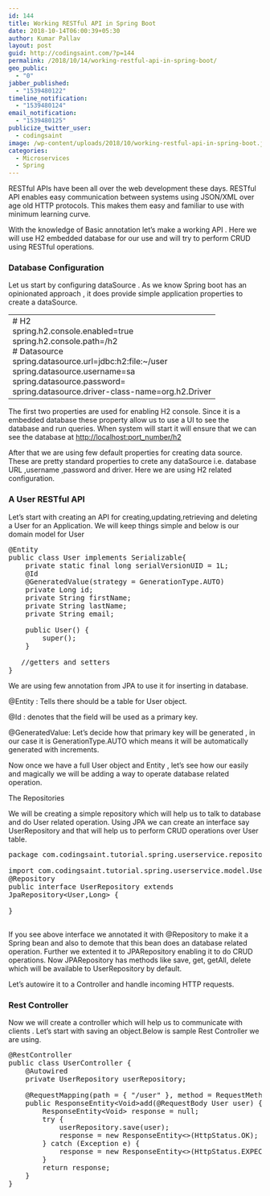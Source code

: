 ```yaml
---
id: 144
title: Working RESTful API in Spring Boot
date: 2018-10-14T06:00:39+05:30
author: Kumar Pallav
layout: post
guid: http://codingsaint.com/?p=144
permalink: /2018/10/14/working-restful-api-in-spring-boot/
geo_public:
  - "0"
jabber_published:
  - "1539480122"
timeline_notification:
  - "1539480124"
email_notification:
  - "1539480125"
publicize_twitter_user:
  - codingsaint
image: /wp-content/uploads/2018/10/working-restful-api-in-spring-boot.jpg
categories:
  - Microservices
  - Spring
---
```

RESTful APIs have been all over the web development these days. RESTful API enables easy communication between systems using JSON/XML over age old HTTP protocols. This makes them easy and familiar to use with minimum learning curve.

With the knowledge of Basic annotation let’s make a working API . Here we will use H2 embedded database for our use and will try to perform CRUD using RESTful operations.

### Database Configuration

Let us start by configuring dataSource . As we know Spring boot has an opinionated approach , it does provide simple application properties to create a dataSource.

<table>
  <tr>
    <td>
      # H2<br /> spring.h2.console.enabled=true<br /> spring.h2.console.path=/h2<br /> # Datasource<br /> spring.datasource.url=jdbc:h2:file:~/user<br /> spring.datasource.username=sa<br /> spring.datasource.password=<br /> spring.datasource.driver-class-name=org.h2.Driver
    </td>
  </tr>
</table>

The first two properties are used for enabling H2 console. Since it is a embedded database these property allow us to use a UI to see the database and run queries. When system will start it will ensure that we can see the database at <a href="http://localhost:port_number/h2" rel="nofollow">http://localhost:port_number/h2</a>

After that we are using few default properties for creating data source. These are pretty standard properties to crete any dataSource i.e. database URL ,username ,password and driver. Here we are using H2 related configuration.

### A User RESTful API

Let’s start with creating an API for creating,updating,retrieving and deleting a User for an Application. We will keep things simple and below is our domain model for User

<pre class="brush: java; title: ; notranslate" title="">@Entity
public class User implements Serializable{
    private static final long serialVersionUID = 1L;
    @Id
    @GeneratedValue(strategy = GenerationType.AUTO)
    private Long id;
    private String firstName;
    private String lastName;
    private String email;

    public User() {
        super();
    }

   //getters and setters
}
</pre>

We are using few annotation from JPA to use it for inserting in database.

@Entity : Tells there should be a table for User object.

@Id : denotes that the field will be used as a primary key.

@GeneratedValue: Let’s decide how that primary key will be generated , in our case it is GenerationType.AUTO which means it will be automatically generated with increments.

Now once we have a full User object and Entity , let’s see how our easily and magically we will be adding a way to operate database related operation.

The Repositories

We will be creating a simple repository which will help us to talk to database and do User related operation. Using JPA we can create an interface say UserRepository and that will help us to perform CRUD operations over User table.

<pre class="brush: java; title: ; notranslate" title="">package com.codingsaint.tutorial.spring.userservice.repository;

import com.codingsaint.tutorial.spring.userservice.model.User;
@Repository
public interface UserRepository extends
JpaRepository&lt;User,Long&gt; {

}

</pre>

If you see above interface we annotated it with @Repository to make it a Spring bean and also to demote that this bean does an database related operation. Further we extented it to JPARepository enabling it to do CRUD operations. Now JPARepository has methods like save, get, getAll, delete which will be available to UserRepository by default.

Let’s autowire it to a Controller and handle incoming HTTP requests.

### Rest Controller

Now we will create a controller which will help us to communicate with clients . Let’s start with saving an object.Below is sample Rest Controller we are using.

<pre class="brush: java; title: ; notranslate" title="">@RestController
public class UserController {
	@Autowired
	private UserRepository userRepository;

	@RequestMapping(path = { "/user" }, method = RequestMethod.POST)
	public ResponseEntity&lt;Void&gt;add(@RequestBody User user) {
		ResponseEntity&lt;Void&gt; response = null;
		try {
			userRepository.save(user);
			response = new ResponseEntity&lt;&gt;(HttpStatus.OK);
		} catch (Exception e) {
			response = new ResponseEntity&lt;&gt;(HttpStatus.EXPECTATION_FAILED);
		}
		return response;
	}
}</pre>